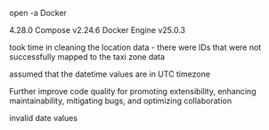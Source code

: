 

open -a Docker

4.28.0
Compose v2.24.6
Docker Engine v25.0.3

took time in cleaning the location data - there were IDs that were not successfully mapped to the taxi zone data

assumed that the datetime values are in UTC timezone

Further improve code quality for promoting extensibility, enhancing maintainability, mitigating bugs, and optimizing collaboration

invalid date values

